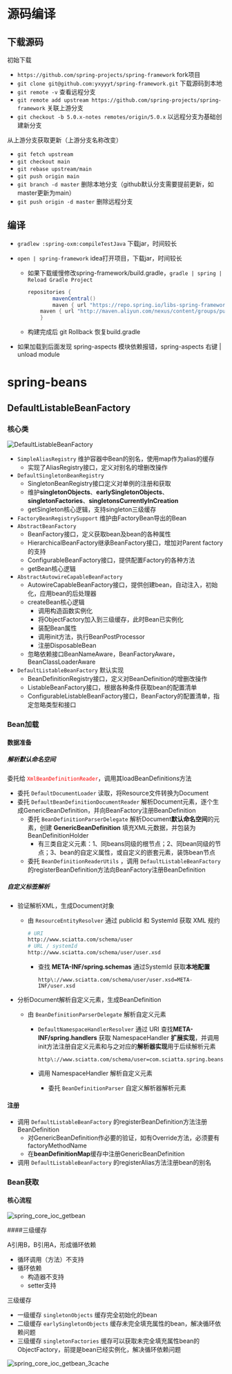 # 源码编译

## 下载源码

初始下载

- `https://github.com/spring-projects/spring-framework` fork项目
- `git clone git@github.com:yxyyyt/spring-framework.git` 下载源码到本地
- `git remote -v` 查看远程分支
- `git remote add upstream https://github.com/spring-projects/spring-framework` 关联上游分支
- `git checkout -b 5.0.x-notes remotes/origin/5.0.x` 以远程分支为基础创建新分支

从上游分支获取更新（上游分支名称改变）

- `git fetch upstream`
- `git checkout main`
- `git rebase upstream/main`
- `git push origin main` 
- `git branch -d master` 删除本地分支（github默认分支需要提前更新，如master更新为main）
- `git push origin -d master` 删除远程分支



## 编译

- `gradlew :spring-oxm:compileTestJava` 下载jar，时间较长

- `open | spring-framework` idea打开项目，下载jar，时间较长

  - 如果下载缓慢修改spring-framework/build.gradle，`gradle | spring | Reload Gradle Project`

    ```groovy
    repositories {
    		mavenCentral()
    		maven { url "https://repo.spring.io/libs-spring-framework-build" }
        maven { url "http://maven.aliyun.com/nexus/content/groups/public/" }
    	}
    ```

  - 构建完成后 git Rollback 恢复build.gradle

- 如果加载到后面发现 spring-aspects 模块依赖报错，spring-aspects 右键 | unload module



# spring-beans

## DefaultListableBeanFactory

### 核心类

![DefaultListableBeanFactory](Spring源码分析.assets/DefaultListableBeanFactory.png)



- `SimpleAliasRegistry` 维护容器中Bean的别名，使用map作为alias的缓存
  - 实现了AliasRegistry接口，定义对别名的增删改操作
- `DefaultSingletonBeanRegistry` 
  - SingletonBeanRegistry接口定义对单例的注册和获取
  - 维护**singletonObjects**、**earlySingletonObjects**、**singletonFactories**、**singletonsCurrentlyInCreation**
  - getSingleton核心逻辑，支持singleton三级缓存
- `FactoryBeanRegistrySupport` 维护由FactoryBean导出的Bean
- `AbstractBeanFactory` 
  - BeanFactory接口，定义获取bean及bean的各种属性
  - HierarchicalBeanFactory继承BeanFactory接口，增加对Parent factory的支持
  - ConfigurableBeanFactory接口，提供配置Factory的各种方法
  - getBean核心逻辑
- `AbstractAutowireCapableBeanFactory` 
  - AutowireCapableBeanFactory接口，提供创建bean，自动注入，初始化，应用bean的后处理器
  - createBean核心逻辑
    - 调用构造函数实例化
    - 将ObjectFactory加入到三级缓存，此时Bean已实例化
    - 装配Bean属性
    - 调用init方法，执行BeanPostProcessor
    - 注册DisposableBean
  - 忽略依赖接口BeanNameAware，BeanFactoryAware，BeanClassLoaderAware
- `DefaultListableBeanFactory`  默认实现
  - BeanDefinitionRegistry接口，定义对BeanDefinition的增删改操作
  - ListableBeanFactory接口，根据各种条件获取bean的配置清单
  - ConfigurableListableBeanFactory接口，BeanFactory的配置清单，指定忽略类型和接口



### Bean加载

#### 数据准备

##### 解析默认命名空间

委托给 <font color=red>`XmlBeanDefinitionReader`</font>，调用其loadBeanDefinitions方法

- 委托 `DefaultDocumentLoader` 读取，将Resource文件转换为Document
- 委托 `DefaultBeanDefinitionDocumentReader` 解析Document元素，逐个生成GenericBeanDefinition，并向BeanFactory注册BeanDefinition
  - 委托 `BeanDefinitionParserDelegate` 解析Document**默认命名空间**的元素，创建 **GenericBeanDefinition** 填充XML元数据，并包装为BeanDefinitionHolder
    - 有三类自定义元素：1、同beans同级的根节点；2、同bean同级的节点；3、bean的自定义属性，或自定义的嵌套元素，装饰bean节点
  - 委托 `BeanDefinitionReaderUtils` ，调用 `DefaultListableBeanFactory` 的registerBeanDefinition方法向BeanFactory注册BeanDefinition



##### 自定义标签解析

- 验证解析XML，生成Document对象

  - 由 `ResourceEntityResolver` 通过 publicId 和 SystemId 获取 XML 规约

    ```bash
    # URI
    http://www.sciatta.com/schema/user 
    # URL / systemId
    http://www.sciatta.com/schema/user/user.xsd
    ```

    - 查找 **META-INF/spring.schemas** 通过SystemId 获取**本地配置**

      ```properties
      http\://www.sciatta.com/schema/user/user.xsd=META-INF/user.xsd
      ```

- 分析Document解析自定义元素，生成BeanDefinition

  - 由  `BeanDefinitionParserDelegate` 解析自定义元素

    - `DefaultNamespaceHandlerResolver` 通过 URI 查找**META-INF/spring.handlers** 获取 NamespaceHandler **扩展实现**，并调用init方法注册自定义元素和与之对应的**解析器实现**用于后续解析元素

      ```properties
      http\://www.sciatta.com/schema/user=com.sciatta.spring.beans.tests.BeanFactoryTests.UserNamespaceHandler
      ```

    - 调用 NamespaceHandler 解析自定义元素

      - 委托 `BeanDefinitionParser` 自定义解析器解析元素



#### 注册

- 调用 `DefaultListableBeanFactory` 的registerBeanDefinition方法注册BeanDefinition
  - 对GenericBeanDefinition作必要的验证，如有Override方法，必须要有factoryMethodName
  - 在**beanDefinitionMap**缓存中注册GenericBeanDefinition
- 调用 `DefaultListableBeanFactory` 的registerAlias方法注册bean的别名



### Bean获取

#### 核心流程

![spring_core_ioc_getbean](Spring源码分析.assets/spring_core_ioc_getbean.png)

####三级缓存

A引用B，B引用A，形成循环依赖

- 循环调用（方法）不支持
- 循环依赖
  - 构造器不支持
  - setter支持



三级缓存

- 一级缓存 `singletonObjects` 缓存完全初始化的bean
- 二级缓存 `earlySingletonObjects` 缓存未完全填充属性的bean，解决循环依赖问题
- 三级缓存 `singletonFactories` 缓存可以获取未完全填充属性bean的ObjectFactory，前提是bean已经实例化，解决循环依赖问题

![spring_core_ioc_getbean_3cache](Spring源码分析.assets/spring_core_ioc_getbean_3cache.png)
